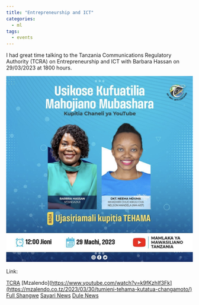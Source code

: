 ```yaml
---
title: "Entrepreneurship and ICT"
categories:
  - ml
tags:
  - events
---
```

I had great time talking to the Tanzania Communications Regulatory Authority (TCRA) on Entrepreneurship and ICT with Barbara Hassan on 29/03/2023 at 1800 hours.

<img src="/assets/images/tcra.jpg" class="align-center" alt="">  

Link:

[TCRA](https://www.youtube.com/watch?v=k9fKzhIf3Fk)
[Mzalendo](https://www.youtube.com/watch?v=k9fKzhIf3Fk](https://mzalendo.co.tz/2023/03/30/tumieni-tehama-kutatua-changamoto/)
[Full Shangwe](https://fullshangweblog.co.tz/2023/03/30/tumieni-tehama-kutatua-changamoto/)
[Sayari News](https://www.sayarinews.co.tz/2023/03/tumieni-tehama-kutatua-changamoto.html)
[Dule News](https://www.dulenews.com/2023/03/tumieni-tehama-kutatua-changamoto.html?m=1)
